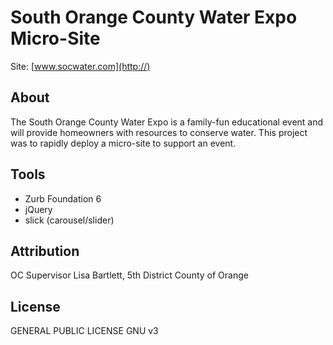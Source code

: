 # South Orange County Water Expo Micro-Site
Site: [www.socwater.com](http://)

## About
The South Orange County Water Expo is a family-fun educational event and will provide homeowners with resources to conserve water. This project was to rapidly deploy a micro-site to support an event.

## Tools
* Zurb Foundation 6
* jQuery
* slick (carousel/slider)


## Attribution
OC Supervisor Lisa Bartlett, 5th District 
County of Orange

## License
GENERAL PUBLIC LICENSE GNU v3
